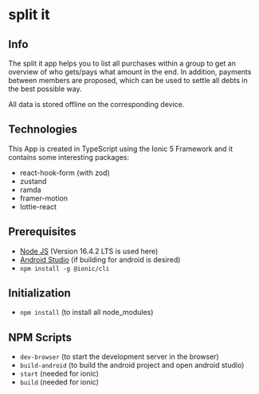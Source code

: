 # split it

## Info

The split it app helps you to list all purchases within a group to get an overview of who gets/pays what amount in the end. In addition, payments between members are proposed, which can be used to settle all debts in the best possible way.

All data is stored offline on the corresponding device.

## Technologies

This App is created in TypeScript using the Ionic 5 Framework and it contains some interesting packages:

- react-hook-form (with zod)
- zustand
- ramda
- framer-motion
- lottie-react

## Prerequisites

- [Node JS](https://nodejs.org/en/) (Version 16.4.2 LTS is used here)
- [Android Studio](https://developer.android.com/studio) (if building for android is desired)
- `npm install -g @ionic/cli`

## Initialization

- `npm install` (to install all node_modules)

## NPM Scripts

- `dev-browser` (to start the development server in the browser)
- `build-android` (to build the android project and open android studio)
- `start` (needed for ionic)
- `build` (needed for ionic)

